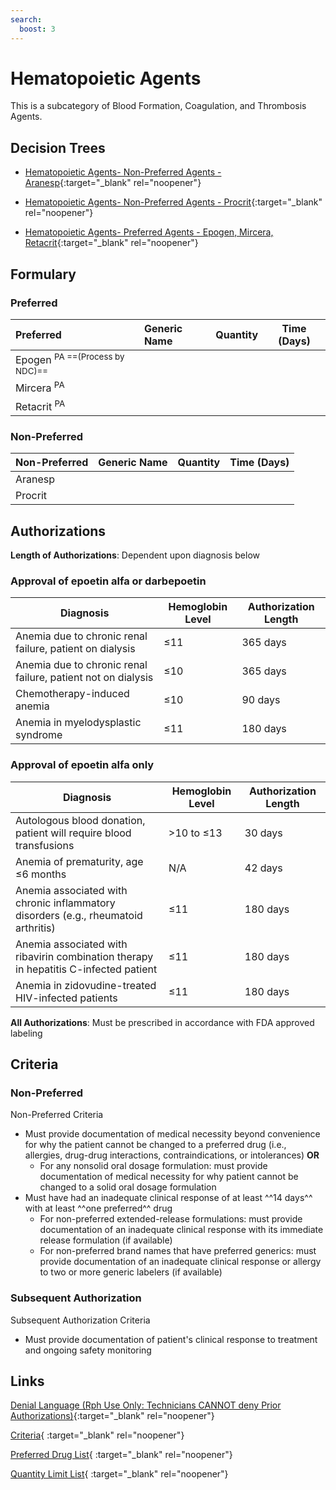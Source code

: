 ```yaml
---
search:
  boost: 3
---
```


# Hematopoietic Agents

This is a subcategory of Blood Formation, Coagulation, and Thrombosis Agents.

## Decision Trees

- [Hematopoietic Agents- Non-Preferred Agents - Aranesp](https://forms.office.com/Pages/ResponsePage.aspx?id=nPhjxpvvj0G9PUHkbAzgaN9UYz8EqmlIs3_TYn4TbXBUOEI3MlUwUjJHQ1IyTURBTkVZREFRRDZVQSQlQCN0PWcu){:target="_blank" rel="noopener"}

- [Hematopoietic Agents- Non-Preferred Agents - Procrit](https://forms.office.com/Pages/ResponsePage.aspx?id=nPhjxpvvj0G9PUHkbAzgaN9UYz8EqmlIs3_TYn4TbXBUNlJSMVUwTVFaWFpUNjBCVlAzTlJYTzNNRCQlQCN0PWcu){:target="_blank" rel="noopener"}

- [Hematopoietic Agents- Preferred Agents - Epogen, Mircera, Retacrit](https://forms.office.com/Pages/ResponsePage.aspx?id=nPhjxpvvj0G9PUHkbAzgaN9UYz8EqmlIs3_TYn4TbXBUMDQwWE44MTUyTlk5VEo2VEJQS1NPN1JBRyQlQCN0PWcu){:target="_blank" rel="noopener"}

## Formulary

### Preferred

| Preferred              | Generic Name | Quantity | Time (Days) |
|:-----------------------|:-------------|:--------:|:-----------:|
| Epogen <sup>PA  ==(Process by NDC)==</sup>   |              |          |             |
| Mircera <sup>PA</sup>  |              |          |             |
| Retacrit <sup>PA</sup> |              |          |             |

### Non-Preferred

| Non-Preferred | Generic Name | Quantity | Time (Days) |
|:--------------|:-------------|:--------:|:-----------:|
| Aranesp       |              |          |             |
| Procrit       |              |          |             |

## Authorizations

**Length of Authorizations**: Dependent upon diagnosis below

### Approval of epoetin alfa or darbepoetin

| Diagnosis                                                    | Hemoglobin Level | Authorization Length |
|--------------------------------------------------------------|------------------|----------------------|
| Anemia due to chronic renal failure, patient on dialysis     | ≤11              | 365 days             |
| Anemia due to chronic renal failure, patient not on dialysis | ≤10              | 365 days             |
| Chemotherapy-induced anemia                                  | ≤10              | 90 days              |
| Anemia in myelodysplastic syndrome                           | ≤11              | 180 days             |

### Approval of epoetin alfa only

| Diagnosis                                                                            | Hemoglobin Level | Authorization Length |
|--------------------------------------------------------------------------------------|------------------|----------------------|
| Autologous blood donation, patient will require blood transfusions                   | \>10 to ≤13      | 30 days              |
| Anemia of prematurity, age ≤6 months                                                 | N/A              | 42 days              |
| Anemia associated with chronic inflammatory disorders (e.g., rheumatoid arthritis)   | ≤11              | 180 days             |
| Anemia associated with ribavirin combination therapy in hepatitis C-infected patient | ≤11              | 180 days             |
| Anemia in zidovudine-treated HIV-infected patients                                   | ≤11              | 180 days             |

**All Authorizations**: Must be prescribed in accordance with FDA approved labeling

## Criteria

### Non-Preferred

Non-Preferred Criteria

- Must provide documentation of medical necessity beyond convenience for why the patient cannot be changed to a preferred drug (i.e., allergies, drug-drug interactions, contraindications, or intolerances) **OR**
  - For any nonsolid oral dosage formulation: must provide documentation of medical necessity for why patient cannot be changed to a solid oral dosage
formulation
- Must have had an inadequate clinical response of at least ^^14 days^^ with at least ^^one preferred^^ drug
  - For non-preferred extended-release formulations: must provide documentation of an inadequate clinical response with its immediate release formulation (if available)
  - For non-preferred brand names that have preferred generics: must provide documentation of an inadequate clinical response or allergy to two or more generic labelers (if available)

### Subsequent Authorization 

Subsequent Authorization Criteria

- Must provide documentation of patient's clinical response to treatment and ongoing safety monitoring

## Links

[Denial Language (Rph Use Only: Technicians CANNOT deny Prior Authorizations)](https://mygainwell-my.sharepoint.com.mcas.ms/:w:/r/personal/rachel_carpenter_gainwelltechnologies_com/_layouts/15/Doc.aspx?sourcedoc=%7BCD777F63-7F18-4713-8D6A-B043BEE631F5%7D&file=Denial%20Language%20Updated%2009112023.docx&action=embedview&mobileredirect=true&wdStartOn=7&cid=f4472ece-6d4f-4694-b0c5-c150a2f53fea){:target="_blank" rel="noopener"}

[Criteria](https://medicaid.ohio.gov/static/PHM/drug-coverage/20231001+UPDL+Criteria+_v2.FINAL.pdf#page=14){ :target="_blank" rel="noopener"}

[Preferred Drug List](https://medicaid.ohio.gov/static/PHM/drug-coverage/20231001_UPDL_V2.FINAL.hyperlinks_added.pdf#page=9){ :target="_blank" rel="noopener"}

[Quantity Limit List](https://medicaid.ohio.gov/static/PHM/drug-coverage/20230101_Ohio_Medicaid_Quantity_Document_APPROVED.pdf){ :target="_blank" rel="noopener"}
